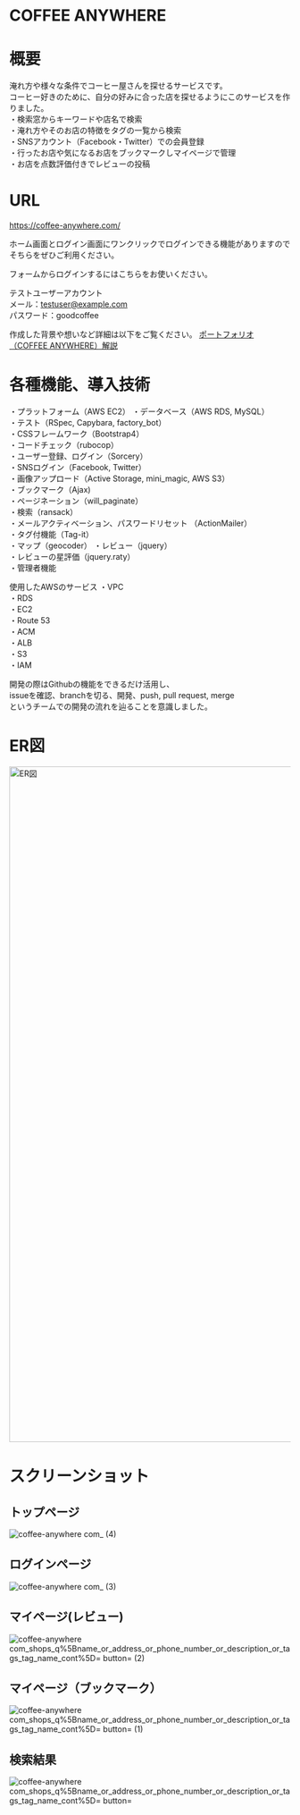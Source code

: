# COFFEE ANYWHERE

# 概要
淹れ方や様々な条件でコーヒー屋さんを探せるサービスです。  
コーヒー好きのために、自分の好みに合った店を探せるようにこのサービスを作りました。  
・検索窓からキーワードや店名で検索  
・淹れ方やそのお店の特徴をタグの一覧から検索  
・SNSアカウント（Facebook・Twitter）での会員登録  
・行ったお店や気になるお店をブックマークしマイページで管理  
・お店を点数評価付きでレビューの投稿
  
   
# URL
https://coffee-anywhere.com/  
  
ホーム画面とログイン画面にワンクリックでログインできる機能がありますのでそちらをぜひご利用ください。  
  
フォームからログインするにはこちらをお使いください。  
  
テストユーザーアカウント  
メール：testuser@example.com  
パスワード：goodcoffee

作成した背景や想いなど詳細は以下をご覧ください。
[ポートフォリオ（COFFEE ANYWHERE）解説](https://qiita.com/DaichiA/private/a6ca90dfbe6ad5be382d)
  
  
# 各種機能、導入技術
・プラットフォーム（AWS EC2）
・データベース（AWS RDS, MySQL）  
・テスト（RSpec, Capybara, factory_bot）  
・CSSフレームワーク（Bootstrap4）  
・コードチェック（rubocop）  
・ユーザー登録、ログイン（Sorcery）  
・SNSログイン（Facebook, Twitter）  
・画像アップロード（Active Storage, mini_magic, AWS S3）  
・ブックマーク（Ajax)  
・ページネーション（will_paginate）  
・検索（ransack）  
・メールアクティベーション、パスワードリセット （ActionMailer）  
・タグ付機能（Tag-it）  
・マップ（geocoder）
・レビュー（jquery）   
・レビューの星評価（jquery.raty）  
・管理者機能  


使用したAWSのサービス
・VPC  
・RDS  
・EC2  
・Route 53  
・ACM  
・ALB  
・S3  
・IAM  
  
開発の際はGithubの機能をできるだけ活用し、  
issueを確認、branchを切る、開発、push, pull request, merge  
というチームでの開発の流れを辿ることを意識しました。  
  

# ER図
<img width="1209" alt="ER図" src="https://user-images.githubusercontent.com/70304933/103478814-9d443880-4e0c-11eb-9261-0a050d67f88a.png">


# スクリーンショット
  
## トップページ
![coffee-anywhere com_ (4)](https://user-images.githubusercontent.com/70304933/103609746-e063f000-4f61-11eb-98bb-e3d82e5b7a79.png)
  

## ログインページ
![coffee-anywhere com_ (3)](https://user-images.githubusercontent.com/70304933/103495185-3e6ad780-4e7d-11eb-8ef8-83dc378ab098.png)
  

## マイページ(レビュー)
![coffee-anywhere com_shops_q%5Bname_or_address_or_phone_number_or_description_or_tags_tag_name_cont%5D= button= (2)](https://user-images.githubusercontent.com/70304933/103505845-9bc35080-4e9e-11eb-82a9-07f4a608e337.png)
    

## マイページ（ブックマーク）
![coffee-anywhere com_shops_q%5Bname_or_address_or_phone_number_or_description_or_tags_tag_name_cont%5D= button= (1)](https://user-images.githubusercontent.com/70304933/103505826-8cdc9e00-4e9e-11eb-843f-1c091d90731a.png)
  

## 検索結果
![coffee-anywhere com_shops_q%5Bname_or_address_or_phone_number_or_description_or_tags_tag_name_cont%5D= button=](https://user-images.githubusercontent.com/70304933/103505793-76cedd80-4e9e-11eb-9af9-477a376ce063.png)
  
  
  
